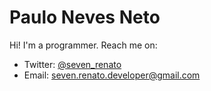 # Paulo Neves Neto

Hi! I'm a programmer. Reach me on:
- Twitter: [@seven_renato](https://twitter.com/seven_renato)
- Email: [seven.renato.developer@gmail.com](mailto:seven.renato.developer@gmail.com)

